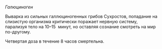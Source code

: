 *Галюциноген*

Выварка из сильных галлюциногенных грибов Сухростов, попадание на слизистую организма критически поражает нервную систему, парализуя тело на 10–15  минут, но оставляя сознание смотреть на мир по-другому.

Четвертая доза в течение 8 часов смертельна.